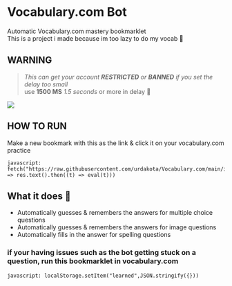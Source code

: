 # Vocabulary.com Bot
Automatic Vocabulary.com mastery bookmarklet \
This is a project i made because im too lazy to do my vocab 🤑
## WARNING
> *This can get your account **RESTRICTED** or **BANNED** if you set the delay too small* \
> use **1500 MS** *1.5 seconds* or more in delay 👿

![](auto.gif)

## HOW TO RUN
Make a new bookmark with this as the link & click it on your vocabulary.com practice
```JS
javascript:  fetch("https://raw.githubusercontent.com/urdakota/Vocabulary.com/main/index.js").then((res) => res.text().then((t) => eval(t)))
```

## What it does 🤔
- Automatically guesses & remembers the answers for multiple choice questions
- Automatically guesses & remembers the answers for image questions
- Automatically fills in the answer for spelling questions

### if your having issues such as the bot getting stuck on a question, run this bookmarklet in vocabulary.com
```JS
javascript: localStorage.setItem("learned",JSON.stringify({}))
```
